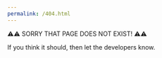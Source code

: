 ```yaml
---
permalink: /404.html
---
```


⚠⚠ SORRY THAT PAGE DOES NOT EXIST! ⚠⚠

If you think it should, then let the developers know.
